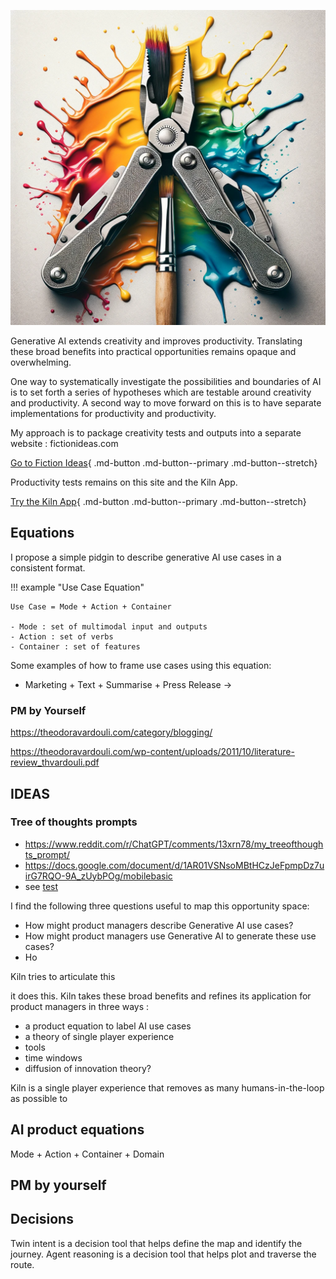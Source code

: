![tool](assets/tool_3.png)

Generative AI extends creativity and improves productivity. Translating these broad benefits into practical opportunities remains opaque and overwhelming.

One way to systematically investigate the possibilities and boundaries of AI is to set forth a series of hypotheses which are testable around creativity and productivity. A second way to move forward on this is to have separate implementations for productivity and productivity.

My approach is to package creativity tests and outputs into a separate website : fictionideas.com

[Go to Fiction Ideas](https://fictionideas.com/){ .md-button .md-button--primary .md-button--stretch}

Productivity tests remains on this site and the Kiln App.

[Try the Kiln App](https://ashvin.streamlit.app/){ .md-button .md-button--primary .md-button--stretch}

## Equations

I propose a simple pidgin to describe generative AI use cases in a consistent format.

!!! example "Use Case Equation"

    Use Case = Mode + Action + Container

    - Mode : set of multimodal input and outputs
    - Action : set of verbs
    - Container : set of features

Some examples of how to frame use cases using this equation:

- Marketing + Text + Summarise + Press Release ->

### PM by Yourself

https://theodoravardouli.com/category/blogging/

https://theodoravardouli.com/wp-content/uploads/2011/10/literature-review_thvardouli.pdf

## IDEAS

### Tree of thoughts prompts

- https://www.reddit.com/r/ChatGPT/comments/13xrn78/my_treeofthoughts_prompt/
- https://docs.google.com/document/d/1AR01VSNsoMBtHCzJeFpmpDz7uirG7RQO-9A_zUybPOg/mobilebasic
- see [test](/sandbox/testapp.py)

I find the following three questions useful to map this opportunity space:

- How might product managers describe Generative AI use cases?
- How might product managers use Generative AI to generate these use cases?
- Ho

Kiln tries to articulate this

it does this. Kiln takes these broad benefits and refines its application for product managers in three ways :

- a product equation to label AI use cases
- a theory of single player experience
- tools
- time windows
- diffusion of innovation theory?

Kiln is a single player experience that removes as many humans-in-the-loop as possible to

## AI product equations

Mode + Action + Container + Domain

## PM by yourself

## Decisions

Twin intent is a decision tool that helps define the map and identify the journey. Agent reasoning is a decision tool that helps plot and traverse the route.
